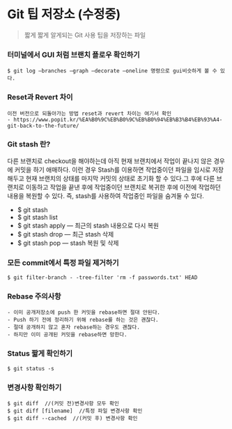 # Git 팁 저장소 (수정중)
>짧게 짧게 알게되는 Git 사용 팁을 저장하는 파일

### 터미널에서 GUI 처럼 브랜치 플로우 확인하기
    $ git log —branches —graph —decorate —oneline 명령으로 gui비슷하게 볼 수 있다.

### Reset과 Revert 차이
    이전 버전으로 되돌아가는 방법 reset과 revert 차이는 여기서 확인
    - https://www.popit.kr/%EA%B0%9C%EB%B0%9C%EB%B0%94%EB%B3%B4%EB%93%A4-git-back-to-the-future/

### Git stash 란?
다른 브랜치로 checkout을 해야하는데 아직 현재 브랜치에서 작업이 끝나지 않은 경우에 커밋을 하기 애매하다. 이런 경우 Stash를 이용하면 작업중이던 파일을 임시로 저장해두고 현재 브랜치의 상태를 마지막 커밋의 상태로 초기화 할 수 있다.그 후에 다른 브랜치로 이동하고 작업을 끝낸 후에 작업중이던 브랜치로 복귀한 후에 이전에 작업하던 내용을 복원할 수 있다. 즉, stash를 사용하여 작업중인 파일을 숨겨둘 수 있다.
  - $ git stash
  - $ git stash list
  - $ git stash apply — 최근의 stash 내용으로 다시 복원
  - $ git stash drop — 최근 stash 삭제
  - $ git stash pop — stash 복원 및 삭제

### 모든 commit에서 특정 파일 제거하기
    $ git filter-branch - -tree-filter 'rm -f passwords.txt' HEAD

### Rebase 주의사항
    - 이미 공개저장소에 push 한 커밋을 rebase하면 절대 안된다.
    - Push 하기 전에 정리하기 위해 rebase를 하는 것은 괜찮다.
    - 절대 공개하지 않고 혼자 rebase하는 경우도 괜찮다.
    - 하지만 이미 공개된 커밋을 rebase하면 망한다.

### Status 짧게 확인하기
    $ git status -s

### 변경사항 확인하기
    $ git diff  //(커밋 전)변경사항 모두 확인
    $ git diff [filename]  //특정 파일 변경사항 확인
    $ git diff --cached  //(커밋 후) 변경사항 확인
